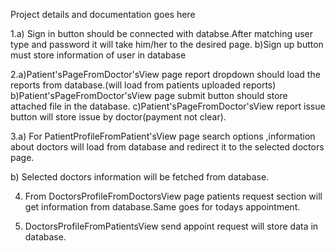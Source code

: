 Project details and documentation goes here

1.a) Sign in button should be connected with databse.After matching user type and password it will take him/her to the desired page.
b)Sign up button must store information of user in database

2.a)Patient'sPageFromDoctor'sView page report dropdown should load the reports from database.(will load from patients uploaded reports)
b)Patient'sPageFromDoctor'sView page submit button should store attached file in the database.
c)Patient'sPageFromDoctor'sView report issue button will store issue by doctor(payment not clear).


3.a) For PatientProfileFromPatient'sView page search options ,information about doctors will load from database and redirect it to the selected doctors page.


b) Selected doctors information will be fetched from database.

4. From DoctorsProfileFromDoctorsView page patients request  section will get information from database.Same goes for todays appointment.


5. DoctorsProfileFromPatientsView  send appoint request will store data in database.





